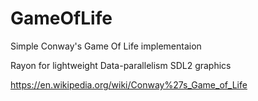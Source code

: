 # GameOfLife
Simple Conway's Game Of Life implementaion

Rayon for lightweight Data-parallelism
SDL2 graphics

https://en.wikipedia.org/wiki/Conway%27s_Game_of_Life
